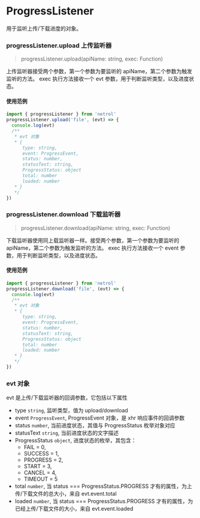 # ProgressListener

用于监听上传/下载进度的对象。

### progressListener.upload 上传监听器

> progressListener.upload(apiName: string, exec: Function)

上传监听器接受两个参数，第一个参数为要监听的 apiName，第二个参数为触发监听的方法。
exec 执行方法接收一个 evt 参数，用于判断监听类型，以及进度状态。

#### 使用范例

```javascript
import { progressListener } from 'netrol'
progressListener.upload('file', (evt) => {
  console.log(evt)
  /**
   * evt 对象
   * {
      type: string,
      event: ProgressEvent,
      status: number,
      statusText: string,
      ProgressStatus: object
      total: number
      loaded: number
   * }
   */
})
```

### progressListener.download 下载监听器

> progressListener.download(apiName: string, exec: Function)

下载监听器使用同上载监听器一样。接受两个参数，第一个参数为要监听的 apiName，第二个参数为触发监听的方法。
exec 执行方法接收一个 event 参数，用于判断监听类型，以及进度状态。

#### 使用范例

```javascript
import { progressListener } from 'netrol'
progressListener.download('file', (evt) => {
  console.log(evt)
  /**
   * evt 对象
   * {
      type: string,
      event: ProgressEvent,
      status: number,
      statusText: string,
      ProgressStatus: object
      total: number
      loaded: number
   * }
   */
})
```

### evt 对象

evt 是上传/下载监听器的回调参数，它包括以下属性

- type `string`, 监听类型，值为 upload/download
- event `ProgressEvent`, ProgressEvent 对象，是 xhr 响应事件的回调参数
- status `number`, 当前进度状态，其值与 ProgressStatus 枚举对象对应
- statusText `string`, 当前进度状态的文字描述
- ProgressStatus `object`, 进度状态的枚举，其包含：
  - FAIL = 0,
  - SUCCESS = 1,
  - PROGRESS = 2,
  - START = 3,
  - CANCEL = 4,
  - TIMEOUT = 5
- total `number`, 当 status === ProgressStatus.PROGRESS 才有的属性，为上传/下载文件的总大小，来自 evt.event.total
- loaded `number`, 当 status === ProgressStatus.PROGRESS 才有的属性，为已经上传/下载文件的大小，来自 evt.event.loaded